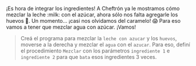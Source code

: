 <gs-attire attire-url="https://raw.githubusercontent.com/MumukiProject/mumuki-guia-gobstones-casa-inteligente/master/assets/attires/config_1586358266012.json"></gs-attire>

<gs-toolbox toolbox-url="https://raw.githubusercontent.com/MumukiProject/mumuki-guia-gobstones-casa-inteligente/master/assets/toolbox_1586288680018.xml"></gs-toolbox>

¡Es hora de integrar los ingredientes! A Cheftrón ya le mostramos cómo mezclar la leche :milk: con el azúcar, ahora sólo nos falta agregarle los huevos :egg:. Un momento… ¡casi nos olvidamos del caramelo! :scream: Para eso vamos a tener que mezclar agua con azúcar. ¡Vamos!

> Creá el programa para mezclar la `leche con azucar` y los `huevos`, moverse a la derecha y mezclar el `agua` con el `azucar`. Para eso, definí el procedimiento `Mezclar` con los parámetros `ingrediente 1` e `ingrediente 2` para que `bata` esos ingredientes 3 veces. 